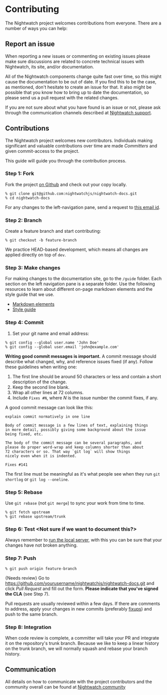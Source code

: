 <div class="page-header"><h1>Contributing</h1></div>

The Nightwatch project welcomes contributions from everyone. There are a
number of ways you can help:

## Report an issue

When reporting a new issues or commenting on existing issues please 
make sure discussions are related to concrete technical issues with
Nightwatch, its site, and/or documentation.

All of the Nightwatch components change quite fast over time, so this
might cause the documentation to be out of date. If you find this to
be the case, as mentioned, don't hesitate to create an issue for that.
It also might be possible that you know how to bring up to date the
documentation, so please send us a pull request with the related
changes.

If you are not sure about what you have found is an issue or not,
please ask through the communication channels described at 
[Nightwatch support]().

## Contributions

The Nightwatch project welcomes new contributors. Individuals making
significant and valuable contributions over time are made _Committers_
and given commit-access to the project.

This guide will guide you through the contribution process.

### Step 1: Fork

Fork the project [on Github](https://github.com/nightwatchjs/nightwatch-docs)
and check out your copy locally.

```shell
% git clone git@github.com:nightwatchjs/nightwatch-docs.git
% cd nightwatch-docs
```

For any changes to the left-navigation pane, send a request to [this email id]().

### Step 2: Branch

Create a feature branch and start contributing:

```shell
% git checkout -b feature-branch
```

We practice HEAD-based development, which means all changes are applied
directly on top of `dev`.

### Step 3: Make changes

For making changes to the documentation site, go to the `/guide` folder. Each section on the left
navigation pane is a separate folder. Use the following resources to learn about different on-page markdown elements and the style guide that we use.

* [Markdown elements](/guide/contributing/overview.html)
* [Style guide](/guide/contributing/styleguide.html)


### Step 4: Commit

1. Set your git name and email address:

```shell
% git config --global user.name 'John Doe'
% git config --global user.email 'john@example.com'
```

**Writing good commit messages is important.** A commit message
should describe what changed, why, and reference issues fixed (if
any). Follow these guidelines when writing one:

1. The first line should be around 50 characters or less and contain a
    short description of the change.
2. Keep the second line blank.
3. Wrap all other lines at 72 columns.
4. Include `Fixes #N`, where _N_ is the issue number the commit
    fixes, if any.

A good commit message can look like this:

```text
explain commit normatively in one line

Body of commit message is a few lines of text, explaining things
in more detail, possibly giving some background about the issue
being fixed, etc.

The body of the commit message can be several paragraphs, and
please do proper word-wrap and keep columns shorter than about
72 characters or so. That way `git log` will show things
nicely even when it is indented.

Fixes #141
```

The first line must be meaningful as it's what people see when they
run `git shortlog` or `git log --oneline`.

### Step 5: Rebase

Use `git rebase` (not `git merge`) to sync your work from time to time.

```shell
% git fetch upstream
% git rebase upstream/trunk
```

### Step 6: Test <Not sure if we want to document this?>

Always remember to [run the local server](https://gohugo.io/getting-started/usage/#livereload),
with this you can be sure that your changes have not broken anything.

### Step 7: Push

```shell
% git push origin feature-branch
```
{Needs review}
Go to https://github.com/yourusername/nightwatchjs/nightwatch-docs.git and
click _Pull Request_ and fill out the form. **Please indicate
that you've signed the CLA** (see Step 7).

Pull requests are usually reviewed within a few days. If there are
comments to address, apply your changes in new commits (preferably
[fixups](http://git-scm.com/docs/git-commit)) and push to the same
branch.

### Step 8: Integration

When code review is complete, a committer will take your PR and
integrate it on the repository's trunk branch. Because we like to keep a
linear history on the trunk branch, we will normally squash and rebase
your branch history.

## Communication

All details on how to communicate with the project contributors
and the community overall can be found at [Nightwatch community](https://nightwatchjs.org/about/community/)
